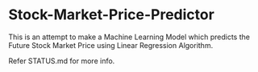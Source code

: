 # Stock-Market-Price-Predictor
This is an attempt to make a Machine Learning Model which predicts the Future Stock Market Price using Linear Regression Algorithm.

Refer STATUS.md for more info.
